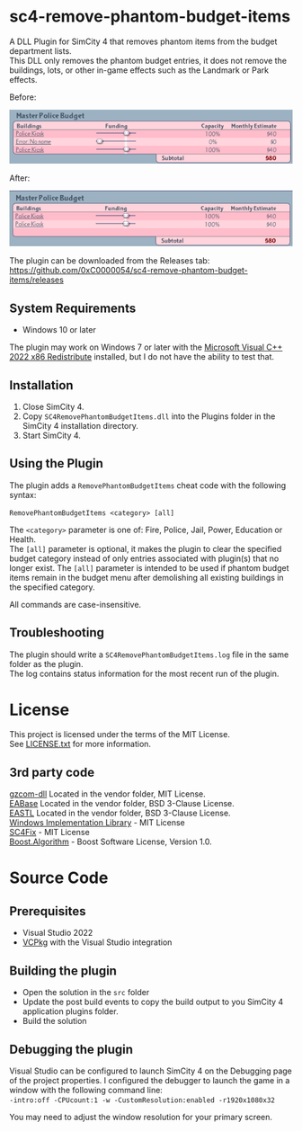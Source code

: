 # sc4-remove-phantom-budget-items

A DLL Plugin for SimCity 4 that removes phantom items from the budget department lists.   
This DLL only removes the phantom budget entries, it does not remove the buildings, lots, or other in-game
effects such as the Landmark or Park effects.

Before:

![Before](images/Before.png)

After:

![After](images/After.png)

The plugin can be downloaded from the Releases tab: https://github.com/0xC0000054/sc4-remove-phantom-budget-items/releases

## System Requirements

* Windows 10 or later

The plugin may work on Windows 7 or later with the [Microsoft Visual C++ 2022 x86 Redistribute](https://aka.ms/vs/17/release/vc_redist.x86.exe) installed, but I do not have the ability to test that.

## Installation

1. Close SimCity 4.
2. Copy `SC4RemovePhantomBudgetItems.dll` into the Plugins folder in the SimCity 4 installation directory.
3. Start SimCity 4.

## Using the Plugin

The plugin adds a `RemovePhantomBudgetItems` cheat code with the following syntax:

`RemovePhantomBudgetItems <category> [all]`

The `<category>` parameter is one of: Fire, Police, Jail, Power, Education or Health.    
The `[all]` parameter is optional, it makes the plugin to clear the specified budget category instead of
only entries associated with plugin(s) that no longer exist.
The `[all]` parameter is intended to be used if phantom budget items remain in the budget menu after
demolishing all existing buildings in the specified category.

All commands are case-insensitive.

## Troubleshooting

The plugin should write a `SC4RemovePhantomBudgetItems.log` file in the same folder as the plugin.    
The log contains status information for the most recent run of the plugin.

# License

This project is licensed under the terms of the MIT License.    
See [LICENSE.txt](LICENSE.txt) for more information.

## 3rd party code

[gzcom-dll](https://github.com/nsgomez/gzcom-dll/tree/master) Located in the vendor folder, MIT License.    
[EABase](https://github.com/electronicarts/EABase) Located in the vendor folder, BSD 3-Clause License.    
[EASTL](https://github.com/electronicarts/EASTL) Located in the vendor folder, BSD 3-Clause License.    
[Windows Implementation Library](https://github.com/microsoft/wil) - MIT License    
[SC4Fix](https://github.com/nsgomez/sc4fix) - MIT License    
[Boost.Algorithm](https://www.boost.org/doc/libs/1_84_0/libs/algorithm/doc/html/index.html) - Boost Software License, Version 1.0.    

# Source Code

## Prerequisites

* Visual Studio 2022
* [VCPkg](https://github.com/microsoft/vcpkg) with the Visual Studio integration

## Building the plugin

* Open the solution in the `src` folder
* Update the post build events to copy the build output to you SimCity 4 application plugins folder.
* Build the solution

## Debugging the plugin

Visual Studio can be configured to launch SimCity 4 on the Debugging page of the project properties.
I configured the debugger to launch the game in a window with the following command line:    
`-intro:off -CPUcount:1 -w -CustomResolution:enabled -r1920x1080x32`

You may need to adjust the window resolution for your primary screen.
